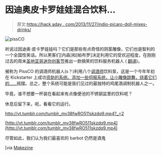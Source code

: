 # 因迪奥皮卡罗娃娃混合饮料…

> 原文:[https://hack aday . com/2013/11/27/indio-picaro-doll-mixes-drinks/](https://hackaday.com/2013/11/27/indio-picaro-doll-mixes-drinks/)

![pissCO](../Images/7c5d4041f36af3b12f4cc699c669a809.png)

听说过因迪奥·皮卡罗娃娃吗？它们是那些有点奇怪的阴茎雕像，它们也是智利的一个全国性笑话。所以黑客们[内森]和[帕布罗]决定利用它的受欢迎程度，在刚刚过去的周末[圣地亚哥迷你创客节](http://makerfairesantiago.com/)推出一款搞笑的饮料服务机器人 ( [翻译](http://translate.google.com/translate?hl=en&sl=es&tl=en&u=http%3A%2F%2Findiopicaropissco.tumblr.com%2F))。

被称为 PissCO 的调酒师机器人(s？)利用八个[调酒师](http://partyrobotics.com/)饮料泵，这是一个今年年初在 Kickstarter 上成功[资助的系统。添加一些伺服系统，让小雕像](http://www.kickstarter.com/projects/partyrobotics/bartendro-a-cocktail-dispensing-robot?ref=live)[跳舞，绕着它们的……](http://vt.tumblr.com/tumblr_mubvajUgtR1skzdq9.mp4#_=_)摇摆。总之，整个系统可能是我们见过的最独特的鸡尾酒调制机器人之一。

毕竟，谁不想要一杯装在看起来有点像便池的不锈钢盆里的饮料呢？

休息后留下来，呃，看看它的运行。

 <http://vt.tumblr.com/tumblr_mv38fwRO511skzdq9.mp4?_=2>

[http://vt.tumblr.com/tumblr_mv38fwRO511skzdq9.mp4](http://vt.tumblr.com/tumblr_mv38fwRO511skzdq9.mp4)

尽管如此，我们认为我们最喜欢的 barbot 仍然是酒鬼

[via [Makezine](http://makezine.com/2013/11/24/a-chilean-drink-machine-with-a-sense-of-humor/)